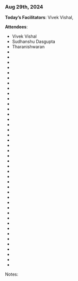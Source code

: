 ### Aug 29th, 2024

**Today’s Facilitators**: Vivek Vishal, 


**Attendees**: 
- Vivek Vishal
- Sudhanshu Dasgupta
- Tharanishwaran
- 
-
-
- 
- 
- 
- 
- 
- 
- 
- 
- 
- 
- 
- 
- 
- 
- 
- 
- 
- 
- 
- 
- 
- 
- 
- 
- 
- 
- 
- 
- 
- 
- 
- 
- 
- 
- 
- 
- 
- 
- 


Notes:
